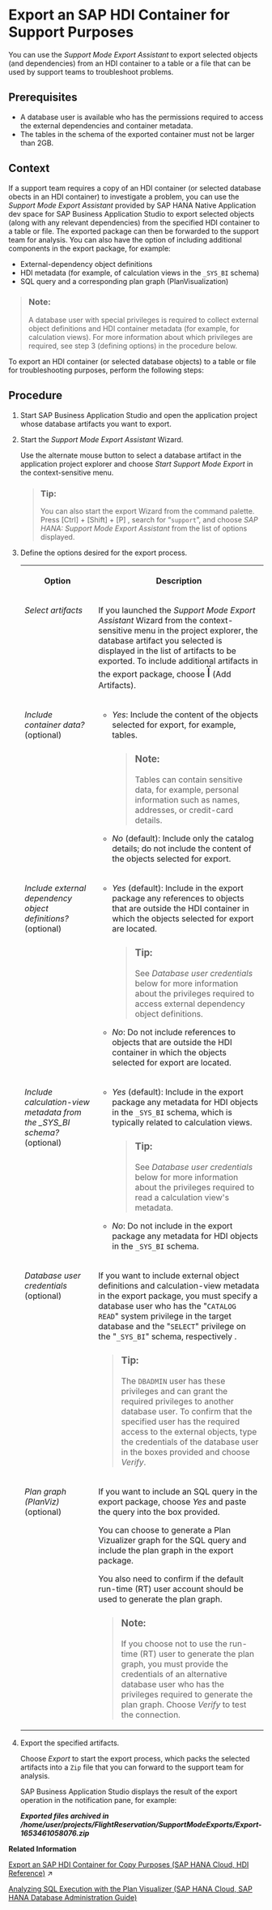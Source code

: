 <!-- loio0e4c3403b64d40f093a8a2cb78f9944b -->

<link rel="stylesheet" type="text/css" href="../css/sap-icons.css"/>

# Export an SAP HDI Container for Support Purposes

You can use the *Support Mode Export Assistant* to export selected objects \(and dependencies\) from an HDI container to a table or a file that can be used by support teams to troubleshoot problems.



<a name="loio0e4c3403b64d40f093a8a2cb78f9944b__prereq_ux4_zbq_sqb"/>

## Prerequisites

-   A database user is available who has the permissions required to access the external dependencies and container metadata.
-   The tables in the schema of the exported container must not be larger than 2GB.



## Context

If a support team requires a copy of an HDI container \(or selected database obects in an HDI container\) to investigate a problem, you can use the *Support Mode Export Assistant* provided by SAP HANA Native Application dev space for SAP Business Application Studio to export selected objects \(along with any relevant dependencies\) from the specified HDI container to a table or file. The exported package can then be forwarded to the support team for analysis. You can also have the option of including additional components in the export package, for example:

-   External-dependency object definitions
-   HDI metadata \(for example, of calculation views in the `_SYS_BI` schema\)
-   SQL query and a corresponding plan graph \(PlanVisualization\)

> ### Note:  
> A database user with special privileges is required to collect external object definitions and HDI container metadata \(for example, for calculation views\). For more information about which privileges are required, see step 3 \(defining options\) in the procedure below.

To export an HDI container \(or selected database objects\) to a table or file for troubleshooting purposes, perform the following steps:



## Procedure

1.  Start SAP Business Application Studio and open the application project whose database artifacts you want to export.

2.  Start the *Support Mode Export Assistant* Wizard.

    Use the alternate mouse button to select a database artifact in the application project explorer and choose *Start Support Mode Export* in the context-sensitive menu.

    > ### Tip:  
    > You can also start the export Wizard from the command palette. Press [Ctrl\] + [Shift\] + [P\] , search for “`support`”, and choose *SAP HANA: Support Mode Export Assistant* from the list of options displayed.

3.  Define the options desired for the export process.


    <table>
    <tr>
    <th valign="top">

    Option
    
    </th>
    <th valign="top">

    Description
    
    </th>
    </tr>
    <tr>
    <td valign="top">
    
    *Select artifacts* 
    
    </td>
    <td valign="top">
    
    If you launched the *Support Mode Export Assistant* Wizard from the context-sensitive menu in the project explorer, the database artifact you selected is displayed in the list of artifacts to be exported. To include additional artifacts in the export package, choose <span style="font-size:24px;line-height: 28px;"><span class="SAP-icons-V5"></span></span> \(Add Artifacts\).
    
    </td>
    </tr>
    <tr>
    <td valign="top">
    
    *Include container data?* \(optional\)
    
    </td>
    <td valign="top">
    
    -   *Yes*: Include the content of the objects selected for export, for example, tables.

        > ### Note:  
        > Tables can contain sensitive data, for example, personal information such as names, addresses, or credit-card details.

    -   *No* \(default\): Include only the catalog details; do not include the content of the objects selected for export.


    
    </td>
    </tr>
    <tr>
    <td valign="top">
    
    *Include external dependency object definitions?* \(optional\)
    
    </td>
    <td valign="top">
    
    -   *Yes* \(default\): Include in the export package any references to objects that are outside the HDI container in which the objects selected for export are located.

        > ### Tip:  
        > See *Database user credentials* below for more information about the privileges required to access external dependency object definitions.

    -   *No*: Do not include references to objects that are outside the HDI container in which the objects selected for export are located.


    
    </td>
    </tr>
    <tr>
    <td valign="top">
    
    *Include calculation-view metadata from the \_SYS\_BI schema?* \(optional\)
    
    </td>
    <td valign="top">
    
    -   *Yes* \(default\): Include in the export package any metadata for HDI objects in the `_SYS_BI` schema, which is typically related to calculation views.

        > ### Tip:  
        > See *Database user credentials* below for more information about the privileges required to read a calculation view's metadata.

    -   *No*: Do not include in the export package any metadata for HDI objects in the `_SYS_BI` schema.


    
    </td>
    </tr>
    <tr>
    <td valign="top">
    
    *Database user credentials* \(optional\)
    
    </td>
    <td valign="top">
    
    If you want to include external object definitions and calculation-view metadata in the export package, you must specify a database user who has the "`CATALOG READ`" system privilege in the target database and the "`SELECT`" privilege on the "`_SYS_BI`" schema, respectively .

    > ### Tip:  
    > The `DBADMIN` user has these privileges and can grant the required privileges to another database user. To confirm that the specified user has the required access to the external objects, type the credentials of the database user in the boxes provided and choose *Verify*.


    
    </td>
    </tr>
    <tr>
    <td valign="top">
    
    *Plan graph \(PlanViz\)* \(optional\)
    
    </td>
    <td valign="top">
    
    If you want to include an SQL query in the export package, choose *Yes* and paste the query into the box provided.

    You can choose to generate a Plan Vizualizer graph for the SQL query and include the plan graph in the export package.

    You also need to confirm if the default run-time \(RT\) user account should be used to generate the plan graph.

    > ### Note:  
    > If you choose not to use the run-time \(RT\) user to generate the plan graph, you must provide the credentials of an alternative database user who has the privileges required to generate the plan graph. Choose *Verify* to test the connection.


    
    </td>
    </tr>
    </table>
    
4.  Export the specified artifacts.

    Choose *Export* to start the export process, which packs the selected artifacts into a `Zip` file that you can forward to the support team for analysis.

    SAP Business Application Studio displays the result of the export operation in the notification pane, for example:

    ***Exported files archived in /home/user/projects/FlightReservation/SupportModeExports/Export-1653461058076.zip***


**Related Information**  


[Export an SAP HDI Container for Copy Purposes (SAP HANA Cloud, HDI Reference)](https://help.sap.com/viewer/c2cc2e43458d4abda6788049c58143dc/2024_3_QRC/en-US/c25ee286cee5496cb96fdf5875f444a2.html "An HDI container administrator can export an HDI container to a table, which can then be used to import the container into a database.") :arrow_upper_right:

[Analyzing SQL Execution with the Plan Visualizer \(SAP HANA Cloud, SAP HANA Database Administration Guide\)](https://help.sap.com/docs/HANA_CLOUD_DATABASE/f9c5015e72e04fffa14d7d4f7267d897/f0c2cd381a39460aab7c20d9bb11f74d.html)

